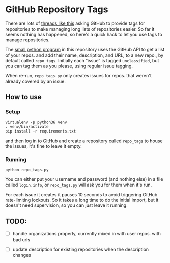 # GitHub Repository Tags

There are lots of [threads like this](https://github.com/isaacs/github/issues/302)
asking GitHub to provide tags for repositories to make managing
long lists of repositories easier.  So far it seems nothing has
happened, so here's a quick hack to let you use tags to manage
repositories.

The [small python program](./repo_tags.py) in this repository
uses the GitHub API to get a list of your repos. and add their
name, description, and URL, to a new repo., by default called 
`repo_tags`.  Initially each “issue” is tagged `unclassified`,
but you can tag them as you please, using regular issue tagging.

When re-run, `repo_tags.py` only creates issues for repos. that
weren't already covered by an issue.

## How to use

### Setup

```shell
virtualenv -p python36 venv
. venv/bin/activate
pip install -r requirements.txt
```
and then log in to GitHub and create a repository called `repo_tags`
to house the issues, it's fine to leave it empty.

### Running

```shell
python repo_tags.py
```

You can either put your username and password (and nothing else) in a
file called `login.info`, or `repo_tags.py` will ask you for them when
it's run.

For each issue it creates it pauses 10 seconds to avoid triggering
GitHub rate-limiting lockouts.  So it takes a long time to do the
initial import, but it doesn't need supervision, so you can just
leave it running.

## TODO:

  - [ ] handle organizations properly, currently mixed in
        with user repos. with bad urls
  - [ ] update description for existing repositories when
        the description changes

